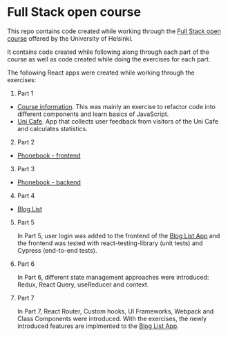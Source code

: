 # Full Stack open course

This repo contains code created while working through the [Full Stack open course](https://fullstackopen.com/en/) offered by the University of Helsinki.

It contains code created while following along through each part of the course as well as code created while doing the exercises for each part.

The following React apps were created while working through the exercises:

1. Part 1

- [Course information](https://github.com/btaskinen/fullstackopen/tree/main/part1/courseinfo). This was mainly an exercise to refactor code into different components and learn basics of JavaScript.
- [Uni Cafe](https://github.com/btaskinen/fullstackopen/tree/main/part1/unicafe). App that collects user feedback from visitors of the Uni Cafe and calculates statistics.

2. Part 2

- [Phonebook - frontend](https://github.com/btaskinen/fullstackopen/tree/main/part2/phonebook)

3. Part 3

- [Phonebook - backend](https://github.com/btaskinen/fullstackopen/tree/main/part3/phonebook-backend)

4. Part 4

- [Blog List](https://github.com/btaskinen/fullstackopen/tree/main/part4/blog-list)

5. Part 5

   In Part 5, user login was added to the frontend of the [Blog List App](https://github.com/btaskinen/fullstackopen/tree/main/part4/blog-list) and the frontend was tested with react-testing-library (unit tests) and Cypress (end-to-end tests).

6. Part 6

   In Part 6, different state management approaches were introduced: Redux, React Query, useReducer and context.

7. Part 7

   In Part 7, React Router, Custom hooks, UI Frameworks, Webpack and Class Components were introduced. With the exercises, the newly introduced features are implmented to the [Blog List App](https://github.com/btaskinen/fullstackopen/tree/main/part4/blog-list).
